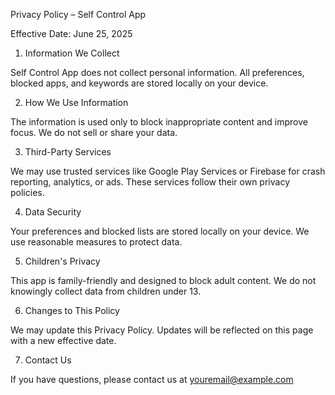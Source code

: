 Privacy Policy – Self Control App

Effective Date:  June 25, 2025

1. Information We Collect

Self Control App does not collect personal information. All preferences, blocked apps, and keywords are stored locally on your device.

2. How We Use Information

The information is used only to block inappropriate content and improve focus. We do not sell or share your data.

3. Third-Party Services

We may use trusted services like Google Play Services or Firebase for crash reporting, analytics, or ads. These services follow their own privacy policies.

4. Data Security

Your preferences and blocked lists are stored locally on your device. We use reasonable measures to protect data.

5. Children's Privacy

This app is family-friendly and designed to block adult content. We do not knowingly collect data from children under 13.

6. Changes to This Policy

We may update this Privacy Policy. Updates will be reflected on this page with a new effective date.

7. Contact Us

If you have questions, please contact us at youremail@example.com
